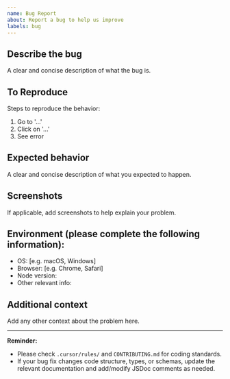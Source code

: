 ```yaml
---
name: Bug Report
about: Report a bug to help us improve
labels: bug
---
```


## Describe the bug
A clear and concise description of what the bug is.

## To Reproduce
Steps to reproduce the behavior:
1. Go to '...'
2. Click on '...'
3. See error

## Expected behavior
A clear and concise description of what you expected to happen.

## Screenshots
If applicable, add screenshots to help explain your problem.

## Environment (please complete the following information):
- OS: [e.g. macOS, Windows]
- Browser: [e.g. Chrome, Safari]
- Node version:
- Other relevant info:

## Additional context
Add any other context about the problem here.

---
**Reminder:**
- Please check `.cursor/rules/` and `CONTRIBUTING.md` for coding standards.
- If your bug fix changes code structure, types, or schemas, update the relevant documentation and add/modify JSDoc comments as needed. 